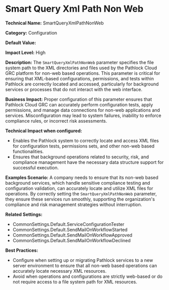 # Smart Query Xml Path Non Web

**Technical Name:** SmartQueryXmlPathNonWeb

**Category:** Configuration

**Default Value:**

**Impact Level:** High

**Description:**
The `SmartQueryXmlPathNonWeb` parameter specifies the file system path to the XML directories and files used by the Pathlock Cloud GRC platform for non-web based operations. This parameter is critical for ensuring that XML-based configurations, permissions, and tests within Pathlock are correctly located and accessed, particularly for background services or processes that do not interact with the web interface.

**Business Impact:**
Proper configuration of this parameter ensures that Pathlock Cloud GRC can accurately perform configuration tests, apply permissions, and manage data connections for non-web applications and services. Misconfiguration may lead to system failures, inability to enforce compliance rules, or incorrect risk assessments.

**Technical Impact when configured:**
- Enables the Pathlock system to correctly locate and access XML files for configuration tests, permissions sets, and other non-web based functionalities.
- Ensures that background operations related to security, risk, and compliance management have the necessary data structure support for successful execution.

**Examples Scenario:**
A company needs to ensure that its non-web based background services, which handle sensitive compliance testing and configuration validation, can accurately locate and utilize XML files for operations. By correctly setting the `SmartQueryXmlPathNonWeb` parameter, they ensure these services run smoothly, supporting the organization's compliance and risk management strategies without interruption.

**Related Settings:**
- CommonSettings.Default.ServiceConfigurationTester
- CommonSettings.Default.SendMailOnWorkflowStarted
- CommonSettings.Default.SendMailOnWorkflowApproved
- CommonSettings.Default.SendMailOnWorkflowDeclined

**Best Practices:** 
- Configure when setting up or migrating Pathlock services to a new server environment to ensure that all non-web based operations can accurately locate necessary XML resources.
- Avoid when operations and configurations are strictly web-based or do not require access to a file system path for XML resources.